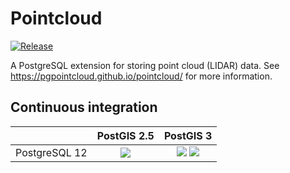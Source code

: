# Pointcloud #

[![Release][release-image]][releases]

[release-image]: https://img.shields.io/badge/release-1.2.1-green.svg?style=plastic
[releases]: https://github.com/pgpointcloud/pointcloud/releases

A PostgreSQL extension for storing point cloud (LIDAR) data. See
https://pgpointcloud.github.io/pointcloud/ for more information.

## Continuous integration

|                | PostGIS 2.5   | PostGIS 3 |
| -------------- |:-------------:|:---------:|
| PostgreSQL 12  | ![](https://img.shields.io/github/workflow/status/pgpointcloud/pointcloud/%5Bubuntu-18.04%5D%20PostgreSQL%2012%20and%20PostGIS%202.5?label=Ubuntu%2018.04&logo=github&style=plastic) | ![](https://img.shields.io/github/workflow/status/pgpointcloud/pointcloud/%5Bubuntu-18.04%5D%20PostgreSQL%2012%20and%20PostGIS%203?label=Ubuntu%2018.04&logo=github&style=plastic) ![](https://img.shields.io/github/workflow/status/pgpointcloud/pointcloud/%5Bubuntu-20.04%5D%20PostgreSQL%2012%20and%20PostGIS%203?label=Ubuntu%2020.04&logo=github&style=plastic) |
